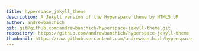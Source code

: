 ```yaml
---
title: hyperspace_jekyll_theme
description: A Jekyll version of the Hyperspace theme by HTML5 UP
author: andrewbanchich
git: git@github.com:andrewbanchich/hyperspace-jekyll-theme.git
repository: https://github.com/andrewbanchich/hyperspace-jekyll-theme
thumbnail: https://raw.githubusercontent.com/andrewbanchich/hyperspace-jekyll-theme/master/assets/images/hyperspace.jpg
---
```

